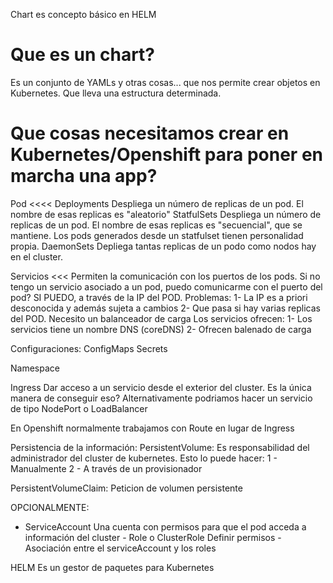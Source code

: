 Chart es concepto básico en HELM

# Que es un chart?
Es un conjunto de YAMLs y otras cosas... que nos permite crear objetos en Kubernetes.
Que lleva una estructura determinada.

# Que cosas necesitamos crear en Kubernetes/Openshift para poner en marcha una app?

Pod <<<< Deployments        Despliega un número de replicas de un pod. El nombre de esas replicas es "aleatorio"
         StatfulSets        Despliega un número de replicas de un pod. El nombre de esas replicas es "secuencial", que se mantiene.
                            Los pods generados desde un statfulset tienen personalidad propia.
         DaemonSets         Depliega tantas replicas de un podo como nodos hay en el cluster.

Servicios  <<< Permiten la comunicación con los puertos de los pods.
               Si no tengo un servicio asociado a un pod, puedo comunicarme con el puerto del pod? SI PUEDO, a través de la IP del POD.
               Problemas: 
                1- La IP es a priori desconocida y además sujeta a cambios
                2- Que pasa si hay varias replicas del POD. Necesito un balanceador de carga
               Los servicios ofrecen:
                1- Los servicios tiene un nombre DNS (coreDNS)
                2- Ofrecen balenado de carga

Configuraciones:
    ConfigMaps
    Secrets

Namespace

Ingress     Dar acceso a un servicio desde el exterior del cluster.
            Es la única manera de conseguir eso?
                Alternativamente podriamos hacer un servicio de tipo NodePort o LoadBalancer

En Openshift normalmente trabajamos con Route en lugar de Ingress

Persistencia de la información:
                            PersistentVolume: Es responsabilidad del administrador del cluster de kubernetes. Esto lo puede hacer:
                                    1 - Manualmente
                                    2 - A través de un provisionador

PersistentVolumeClaim: Peticion de volumen persistente

OPCIONALMENTE:
- ServiceAccount            Una cuenta con permisos para que el pod acceda a información del cluster
        - Role o ClusterRole    Definir permisos
        - Asociación entre el serviceAccount y los roles

HELM Es un gestor de paquetes para Kubernetes